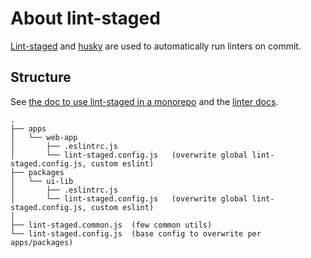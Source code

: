 # About lint-staged

[Lint-staged](https://github.com/okonet/lint-staged) and [husky](https://github.com/typicode/husky) are used to automatically
run linters on commit.

## Structure

See [the doc to use lint-staged in a monorepo](https://github.com/okonet/lint-staged#how-to-use-lint-staged-in-a-multi-package-monorepo)
and the [linter docs](./about-linters.md).

```
.
├── apps
│   └── web-app
│       ├── .eslintrc.js
│       └── lint-staged.config.js   (overwrite global lint-staged.config.js, custom eslint)
├── packages
│   └── ui-lib
│       ├── .eslintrc.js
│       └── lint-staged.config.js   (overwrite global lint-staged.config.js, custom eslint)
│
├── lint-staged.common.js  (few common utils)
└── lint-staged.config.js  (base config to overwrite per apps/packages)
```
